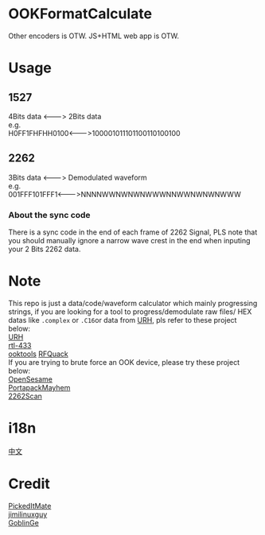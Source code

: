 # OOKFormatCalculate
Other encoders is OTW.
JS+HTML web app is OTW.
# Usage
## 1527
4Bits data <---> 2Bits data  
e.g.  
H0FF1FHFHH0100<--->100001011101100110100100  
## 2262
3Bits data <---> Demodulated waveform  
e.g.  
001FFF101FFF1<--->NNNNWWNWNWNWWWNNWWNWNWNWWW
### About the sync code
There is a sync code in the end of each frame of 2262 Signal, PLS note that you should manually ignore a narrow wave crest in the end when inputing your 2 Bits 2262 data.
# Note  
This repo is just a data/code/waveform calculator which mainly progressing strings, if you are looking for a tool to progress/demodulate raw files/ HEX datas like ```.complex``` or ```.C16```or data from [URH](https://github.com/jopohl/urh), pls refer to these project below:  
[URH](https://github.com/jopohl/urh)  
[rtl-433](https://github.com/merbanan/rtl_433)  
[ooktools](https://github.com/leonjza/ooktools) 
[RFQuack](https://github.com/rfquack/RFQuack)  
If you are trying to brute force an OOK device, please try these project below:  
[OpenSesame](https://github.com/samyk/opensesame)  
[PortapackMayhem](https://github.com/eried/portapack-mayhem)  
[2262Scan](https://github.com/zxkmm/2262Scan)
# i18n
[中文](https://github.com/zxkmm/OOKFormatCalculate/blob/main/Chinese.md)
# Credit
[PickedItMate](https://github.com/pickeditmate)  
[jimilinuxguy](https://github.com/jimilinuxguy)  
[GoblinGe](https://github.com/GoblinGe)  
 
